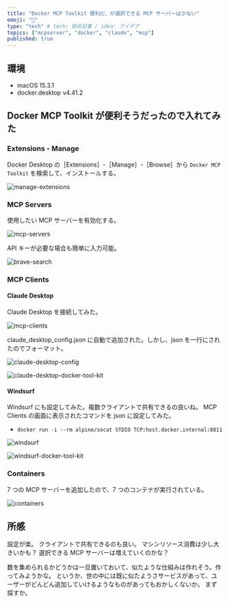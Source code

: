 ```yaml
---
title: "Docker MCP Toolkit 便利だ、が選択できる MCP サーバーは少ない"
emoji: "💬"
type: "tech" # tech: 技術記事 / idea: アイデア
topics: ["mcpserver", "docker", "claude", "mcp"]
published: true
---
```


## 環境

- macOS 15.3.1
- docker.desktop v4.41.2

## Docker MCP Toolkit が便利そうだったので入れてみた

### Extensions - Manage

Docker Desktop の［Extensions］-［Manage］-［Browse］から `Docker MCP Toolkit` を検索して、インストールする。

![manage-extensions](/images/8360d74bb8e295/manage-extensions.png)

### MCP Servers

使用したい MCP サーバーを有効化する。

![mcp-servers](/images/8360d74bb8e295/mcp-servers.png)

API キーが必要な場合も簡単に入力可能。

![brave-search](/images/8360d74bb8e295/brave-search.png)

### MCP Clients

#### Claude Desktop

Claude Desktop を接続してみた。

![mcp-clients](/images/8360d74bb8e295/mcp-clients.png)

claude_desktop_config.json に自動で追加された。しかし、json を一行にされたのでフォーマット。

![claude-desktop-config](/images/8360d74bb8e295/claude-desktop-config.png)

![claude-desktop-docker-tool-kit](/images/8360d74bb8e295/claude-desktop-docker-tool-kit.png)

#### Windsurf

Windsurf にも設定してみた。複数クライアントで共有できるの良いね。
MCP Clients の画面に表示されたコマンドを json に設定してみた。

- `docker run -i --rm alpine/socat STDIO TCP:host.docker.internal:8811`

![windsurf](/images/8360d74bb8e295/windsurf.png)

![windsurf-docker-tool-kit](/images/8360d74bb8e295/windsurf-docker-tool-kit.png)

### Containers

7 つの MCP サーバーを追加したので、7 つのコンテナが実行されている。

![containers](/images/8360d74bb8e295/containers.png)

## 所感

設定が楽。
クライアントで共有できるのも良い。
マシンリソース消費は少し大きいかも？
選択できる MCP サーバーは増えていくのかな？

数を集められるかどうかは一旦置いておいて、似たような仕組みは作れそう。作ってみようかな。
というか、世の中には既に似たようさサービスがあって、ユーザーがどんどん追加していけるようなものがあってもおかしくないか。
まず探すか。
